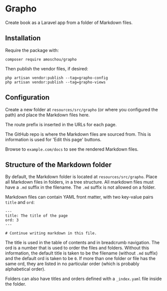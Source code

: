 # Grapho

Create book as a Laravel app from a folder of Markdown files.

## Installation

Require the package with:
```
composer require amoschou/grapho
```

Then publish the vendor files, if desired:
```
php artisan vendor:publish --tag=grapho-config
php artisan vendor:publish --tag=grapho-views
```

## Configuration

Create a new folder at `resources/src/grapho` (or where you configured the path) and place the Markdown files here.

The route prefix is inserted in the URLs for each page.

The GitHub repo is where the Markdown files are sourced from. This is information is used for 'Edit this page' buttons.

Browse to `example.com/docs` to see the rendered Markdown files.

## Structure of the Markdown folder

By default, the Markdown folder is located at `resources/src/grapho`. Place all Markdown files in folders, in a tree structure. All markdown files must have a `.md` suffix in the filename. The `.md` suffix is not allowed on a folder.

Markdown files can contain YAML front matter, with two key-value pairs `title` and `ord`:

```
---
title: The title of the page
ord: 3
---

# Continue writing markdown in this file.
```

The title is used in the table of contents and in breadcrumb navigation. The ord is a number that is used to order the files and folders. Without this information, the default title is taken to be the filename (without `.md` suffix) and the default ord is taken to be `0`. If more than one folder or file has the same ord, they are listed in no particular order (which is probably alphabetical order).

Folders can also have titles and orders defined with a `_index.yaml` file inside the folder.
